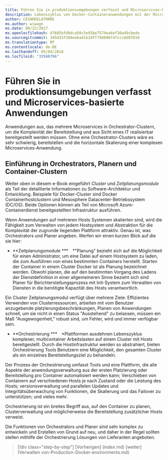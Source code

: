 ```yaml
---
title: Führen Sie in produktionsumgebungen verfasst und Microservices-basierte Anwendungen
description: Lebenszyklus von Docker-Containeranwendungen mit der Microsoft-Plattform und Tools
author: CESARDELATORRE
ms.author: wiwagn
ms.date: 09/22/2017
ms.openlocfilehash: 47685bfd8dca50c5e93be7574ea6ef30a49cbede
ms.sourcegitcommit: 3d5d33f384eeba41b2dff79d096f47ccc8d8f03d
ms.translationtype: MT
ms.contentlocale: de-DE
ms.lasthandoff: 05/04/2018
ms.locfileid: "33568796"
---
```

# <a name="run-composed-and-microservices-based-applications-in-production-environments"></a>Führen Sie in produktionsumgebungen verfasst und Microservices-basierte Anwendungen

Anwendungen aus, das mehrere Microservices in Orchestrator-Clustern, um die Komplexität der Bereitstellung und aus Sicht eines IT realisierbar bereitgestellt werden müssen. Ohne eine Orchestrator-Clusters wäre es sehr schwierig, bereitstellen und die horizontale Skalierung einer komplexen Microservices-Anwendung.

## <a name="introduction-to-orchestrators-schedulers-and-container-clusters"></a>Einführung in Orchestrators, Planern und Container-Clustern

Weiter oben in diesem e-Book eingeführt *Cluster* und *Zeitplanungsmodule* als Teil der detaillierte Informationen zu Software-Architektur und Entwicklung. Beispiele für Docker-Cluster sind Docker Containerhostclustern und Mesosphere Datacenter-Betriebssystem (DC/OS). Beide Optionen können als Teil von Microsoft Azure-Containerdienst bereitgestellten Infrastruktur ausführen.

Wenn Anwendungen auf mehreren Hosts Systemen skalierten sind, wird die Fähigkeit zum Verwalten von jedem Hostsystem und Abstraktion für die Komplexität der zugrunde liegenden Plattform attraktiv. Genau ist, was Orchestrators und Planer angeben. Werfen wir einen kurzen Blick auf die sie hier:

-   **Zeitplanungsmodule *** *"Planung" bezieht sich auf die Möglichkeit für einen Administrator, um eine Datei auf einem Hostsystem zu laden, die zum Ausführen von eines bestimmten Containers herstellt. Starten der Container in einem Cluster Docker ist als Planung bezeichnet werden. Obwohl planen, die auf den bestimmten Vorgang des Ladens der Dienstdefinition in einer allgemeineren Sinne bezieht sich sind Planer für Berichterstellungsprozess mit Init-System zum Verwalten von Diensten in die benötigte Kapazität des Hosts verantwortlich.

Ein Cluster Zeitplanungsmodul verfügt über mehrere Ziele: Effizientes Verwenden von Clusterressourcen, arbeiten mit vom Benutzer anzugebende platzierungsbeschränkungen, Planen von Anwendungen schnell, um sie nicht in einen Status "Ausstehend" zu belassen, müssen ein Maß "Ausgewogenheit," robust sind, um Fehler, wird und immer verfügbar sein.

-   **Orchestrierung *** *Plattformen ausdehnen Lebenszyklus komplexer, multicontainer Arbeitslasten auf einem Cluster mit Hosts bereitgestellt. Durch die Hostinfrastruktur werden so abstrahiert, bieten Orchestrierung Tools Benutzern eine Möglichkeit, den gesamten Cluster als ein einzelnes Bereitstellungsziel zu behandeln.

Der Prozess der Orchestrierung umfasst Tools und eine Plattform, die alle Aspekte der anwendungsverwaltung aus der ersten Platzierung oder Bereitstellung pro Container automatisiert werden kann; Verschieben von Containern auf verschiedenen Hosts je nach Zustand oder die Leistung des Hosts; versionsverwaltung und parallelen Updates und Integritätsüberwachung von Funktionen, die Skalierung und das Failover zu unterstützen; und vieles mehr.

Orchestrierung ist ein breites Begriff aus, auf den Container zu planen, Clusterverwaltung und möglicherweise die Bereitstellung zusätzlicher Hosts verweist.

Die Funktionen von Orchestrators und Planer sind sehr komplex zu entwickeln und Erstellen von Grund auf neu, und daher in der Regel sollten stellen mithilfe der Orchestrierung Lösungen von Lieferanten angeboten.


>[!div class="step-by-step"]
[Vorherigen] (index.md) [weiter] (Verwalten von-Production-Docker-environments.md)
